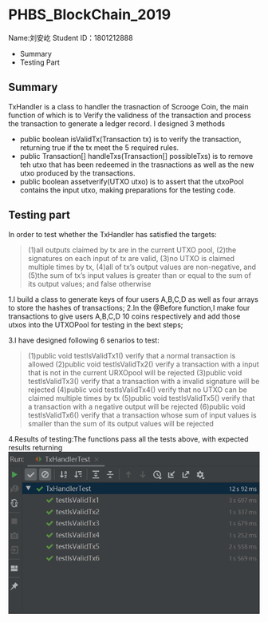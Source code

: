 # PHBS_BlockChain_2019
Name:刘安屹
Student ID：1801212888

  - Summary
  - Testing Part

## Summary
TxHandler is a class to handler the trasnaction of Scrooge Coin, the main function of which is to Verify the validness of the transaction and process the transaction to generate a ledger record.
I designed 3 methods
- public boolean isValidTx(Transaction tx) is to verify the transaction, returning true if the tx meet the 5 required rules.
- public Transaction[] handleTxs(Transaction[] possibleTxs) is to remove teh utxo that has been redeemed in the trasnactions as well as the new utxo produced by the transactions.
- public boolean assetverify(UTXO utxo) is to assert that the utxoPool contains the input utxo, making preparations for the testing code.



## Testing part

In order to test whether the TxHandler has satisfied the targets:
>(1)all outputs claimed by tx are in the current UTXO pool,
>(2)the signatures on each input of tx are valid,
>(3)no UTXO is claimed multiple times by tx,
>(4)all of tx’s output values are non-negative, and
>(5)the sum of tx’s input values is greater than or equal to the sum of its output values; and false otherwise

1.I build a class to generate keys of four users A,B,C,D as well as four arrays to store the hashes of transactions;
2.In the @Before function,I make four transactions to give users A,B,C,D 10 coins respectively and add those utxos into the UTXOPool for testing in the bext steps;

3.I have designed following 6 senarios to test:
>(1)public void testIsValidTx1()
    verify that a normal transaction is allowed
>(2)public void testIsValidTx2()
   verify a transaction with a input that is not in the current URXOpool will be rejected
>(3)public void testIsValidTx3()
   verify that a transaction with a invalid signature will be rejected
>(4)public void testIsValidTx4()
   verify that no UTXO can be claimed multiple times by tx
>(5)public void testIsValidTx5() 
   verify that a transaction with a negative output will be rejected
>(6)public void testIsValidTx6()
   verify that a transaction whose sum of input values is smaller than the sum of its output values will be rejected

4.Results of testing:The functions pass all the tests above, with expected results returning
![](https://github.com/Keira-liu/PHBS_BlockChain_2019/raw/master/Testing%20Results.png)
